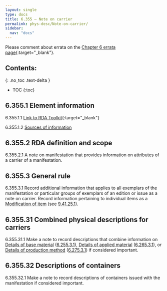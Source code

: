 ```yaml
---
layout: single
type: docs
title: 6.355 — Note on carrier
permalink: phys-desc/Note-on-carrier/
sidebar:
  nav: "docs"
---
```


Please comment about errata on the [Chapter 6 errata page](https://docs.google.com/document/d/1mb67GUCT1bbQjywyeTpbjpWDe5iymT3qJ7jeoof5Ra4/edit#heading=h.y2oouzhxhwnq){:target="_blank"}.

## Contents:
{: .no_toc .text-delta }

- TOC
{:toc}

## 6.355.1 Element information

<a name="6.355.1.1">6.355.1.1</a> [Link to RDA Toolkit](https://beta.rdatoolkit.org/Content/Index?externalId=en-US_ala-5887ca96-eae3-34c9-ac6b-5f1f73f3845b){:target="_blank"}

<a name="6.355.1.2">6.355.1.2</a> [Sources of information](/DCRMR/phys-desc/#6011-sources-of-information) 

## 6.355.2 RDA definition and scope

<a name="6.355.2.1">6.355.2.1</a> A note on manifestation that provides information on attributes of a carrier of a manifestation.

## 6.355.3 General rule

<a name="6.355.3.1">6.355.3.1</a> Record additional information that applies to all exemplars of the manifestation or particular groups of exemplars of an edition or issue as a note on carrier. Record information pertaining to individual items as a [Modification of item](/DCRMR/additional-notes/Modification-of-item/) (see [9.41.25.1](/DCRMR/additional-notes/Modification-of-item/#9.41.25.1)).

## 6.355.31 Combined physical descriptions for carriers

<a name="6.355.31.1">6.355.31.1</a> Make a note to record descriptions that combine information on [Details of base material](/DCRMR/phys-desc/Details-of-base-material/) ([6.255.3.1](/DCRMR/phys-desc/Details-of-base-material/#6.255.3.1)), [Details of applied material](/DCRMR/phys-desc/Details-of-applied-material/) ([6.265.3.1](/DCRMR/phys-desc/Details-of-applied-material/#6.265.3.1)), or [Details of production method](/DCRMR/phys-desc/Details-of-production-method/) ([6.275.3.1](/DCRMR/phys-desc/Details-of-production-method/#6.275.3.1)) if considered important.

## 6.355.32 Descriptions of containers

<a name="6.355.32.1">6.355.32.1</a>  Make a note to record descriptions of containers issued with the manifestation if considered important.

